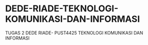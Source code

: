 # DEDE-RIADE-TEKNOLOGI-KOMUNIKASI-DAN-INFORMASI
TUGAS 2 DEDE RIADE- PUST4425 TEKNOLOGI KOMUNIKASI DAN INFORMASI
